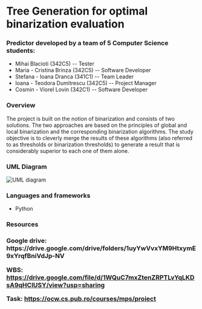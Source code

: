 <h1> Tree Generation for optimal binarization evaluation </h1>

<h3> Predictor developed by a team of 5 Computer Science students:  </h3>
<ul>
<li>Mihai Blacioti (342C5) -- Tester  </li>
<li>Maria - Cristina Brinza (342C5) -- Software Developer  </li>
<li>Stefana - Ioana Dranca (341C1) -- Team Leader  </li>
<li>Ioana - Teodora Dumitrescu (342C5) -- Project Manager  </li>
<li>Cosmin - Viorel Lovin (342C1) -- Software Developer  </li>
</ul>

<h3> Overview </h3>
The project is built on the notion of binarization and consists of two solutions. The two approaches are based on the principles of global and local binarization and the corresponding binarization algorithms. The study objective is to cleverly merge the results of these algorithms (also referred to as thresholds or binarization thresholds) to generate a result that is considerably superior to each one of them alone.

<h3> UML Diagram </h3>
<img src="https://user-images.githubusercontent.com/67861751/199727804-f0194134-e252-4384-96c7-a714ceebb1d6.jpeg" alt="UML diagram" title="UML diagram">


<h3>Languages and frameworks</h3>
<ul>
<li> Python </li>
</ul>

<h3> Resources<h3>
Google drive: https://drive.google.com/drive/folders/1uyYwVvxYM9HtxymE9xYrqfBniVdJp-NV

WBS: https://drive.google.com/file/d/1WQuC7mxZtenZRPTLvYqLKDsA9qHClUSY/view?usp=sharing

Task: https://ocw.cs.pub.ro/courses/mps/proiect



